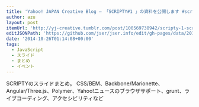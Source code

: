 ```yaml
---
title: 'Yahoo! JAPAN Creative Blog — 「SCRIPTY#1 」の資料を公開します #scripty01'
author: azu
layout: post
itemUrl: 'http://yj-creative.tumblr.com/post/100569738942/scripty-1-scripty01'
editJSONPath: 'https://github.com/jser/jser.info/edit/gh-pages/data/2014/10/index.json'
date: '2014-10-26T01:14:08+00:00'
tags:
  - JavaScript
  - スライド
  - まとめ
  - イベント
---
```

SCRIPTYのスライドまとめ。
CSS/BEM、Backbone/Marionette、Angular/Three.js、Polymer、Yahoo!ニュースのブラウザサポート、grunt、ライブコーディング、アクセシビリティなど
